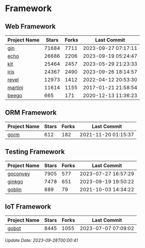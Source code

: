 # Framework

## Web Framework
| Project Name | Stars | Forks | Last Commit |
| ------------ | ----- | ----- | ----------- |
| [gin](https://github.com/gin-gonic/gin) | 71684 | 7711 | 2023-09-27 07:17:11 |
| [echo](https://github.com/labstack/echo) | 26686 | 2206 | 2023-09-19 05:24:47 |
| [kit](https://github.com/go-kit/kit) | 25464 | 2457 | 2023-05-29 21:23:33 |
| [iris](https://github.com/kataras/iris) | 24367 | 2490 | 2023-09-26 18:14:57 |
| [revel](https://github.com/revel/revel) | 12973 | 1412 | 2022-04-12 20:53:30 |
| [martini](https://github.com/go-martini/martini) | 11614 | 1155 | 2017-01-21 21:58:54 |
| [beego](https://github.com/astaxie/beego) | 665 | 171 | 2020-12-13 11:36:23 |

## ORM Framework
| Project Name | Stars | Forks | Last Commit |
| ------------ | ----- | ----- | ----------- |
| [gorm](https://github.com/jinzhu/gorm) | 612 | 182 | 2021-11-20 01:15:37 |

## Testing Framework
| Project Name | Stars | Forks | Last Commit |
| ------------ | ----- | ----- | ----------- |
| [goconvey](https://github.com/smartystreets/goconvey) | 7905 | 577 | 2023-07-27 16:57:29 |
| [ginkgo](https://github.com/onsi/ginkgo) | 7478 | 651 | 2023-09-19 19:50:22 |
| [goblin](https://github.com/franela/goblin) | 889 | 79 | 2021-10-03 14:34:22 |

## IoT Framework
| Project Name | Stars | Forks | Last Commit |
| ------------ | ----- | ----- | ----------- |
| [gobot](https://github.com/hybridgroup/gobot) | 8445 | 1055 | 2023-07-07 07:09:02 |

*Update Date: 2023-09-28T00:00:41*